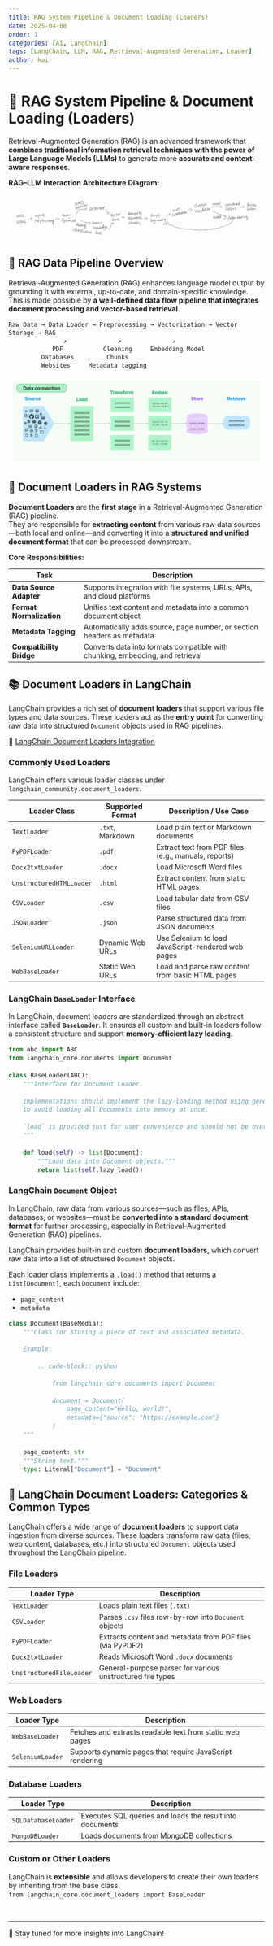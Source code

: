 ```yaml
---
title: RAG System Pipeline & Document Loading (Loaders)
date: 2025-04-08
order: 1
categories: [AI, LangChain]
tags: [LangChain, LLM, RAG, Retrieval-Augmented Generation, Loader]
author: kai
---
```



# 🚀 RAG System Pipeline & Document Loading (Loaders)
Retrieval-Augmented Generation (RAG) is an advanced framework that **combines traditional information retrieval techniques with the power of Large Language Models (LLMs)** to generate more **accurate and context-aware responses**.

**RAG–LLM Interaction Architecture Diagram:**

![RAG–LLM Interaction Architecture Diagram](/assets/img/posts/AI/LangChain/RAG-LLMInteractionArchDiagram.png)

## 🔁 RAG Data Pipeline Overview

Retrieval-Augmented Generation (RAG) enhances language model output by grounding it with external, up-to-date, and domain-specific knowledge. This is made possible by **a well-defined data flow pipeline that integrates document processing and vector-based retrieval**.

```text
Raw Data → Data Loader → Preprocessing → Vectorization → Vector Storage → RAG
               ↗              ↗              ↗
            PDF           Cleaning     Embedding Model
         Databases         Chunks
         Websites     Metadata tagging
```

![Data Connection](/assets/img/posts/AI/LangChain/DataConnection.jpg)


## 📄 Document Loaders in RAG Systems
**Document Loaders** are the **first stage** in a Retrieval-Augmented Generation (RAG) pipeline.  
They are responsible for **extracting content** from various raw data sources—both local and online—and converting it into a **structured and unified document format** that can be processed downstream.

**Core Responsibilities:**

| Task                     | Description                                                                 |
|--------------------------|-----------------------------------------------------------------------------|
| **Data Source Adapter**  | Supports integration with file systems, URLs, APIs, and cloud platforms     |
| **Format Normalization** | Unifies text content and metadata into a common document object             |
| **Metadata Tagging**     | Automatically adds source, page number, or section headers as metadata      |
| **Compatibility Bridge** | Converts data into formats compatible with chunking, embedding, and retrieval |


## 📚 Document Loaders in LangChain
LangChain provides a rich set of **document loaders** that support various file types and data sources. These loaders act as the **entry point** for converting raw data into structured `Document` objects used in RAG pipelines.

🔗 [LangChain Document Loaders Integration](https://python.langchain.com/docs/integrations/document_loaders/)  


### Commonly Used Loaders

LangChain offers various loader classes under `langchain_community.document_loaders`. 

| Loader Class               | Supported Format       | Description / Use Case                                     |
|---------------------------|------------------------|------------------------------------------------------------|
| `TextLoader`              | `.txt`, Markdown       | Load plain text or Markdown documents                      |
| `PyPDFLoader`             | `.pdf`                 | Extract text from PDF files (e.g., manuals, reports)       |
| `Docx2txtLoader`          | `.docx`                | Load Microsoft Word files                                  |
| `UnstructuredHTMLLoader`  | `.html`                | Extract content from static HTML pages                     |
| `CSVLoader`               | `.csv`                 | Load tabular data from CSV files                           |
| `JSONLoader`              | `.json`                | Parse structured data from JSON documents                  |
| `SeleniumURLLoader`       | Dynamic Web URLs       | Use Selenium to load JavaScript-rendered web pages         |
| `WebBaseLoader`           | Static Web URLs        | Load and parse raw content from basic HTML pages           |


### LangChain `BaseLoader` Interface 
In LangChain, document loaders are standardized through an abstract interface called **`BaseLoader`**. It ensures all custom and built-in loaders follow a consistent structure and support **memory-efficient lazy loading**.

```python
from abc import ABC
from langchain_core.documents import Document

class BaseLoader(ABC):
    """Interface for Document Loader.

    Implementations should implement the lazy-loading method using generators
    to avoid loading all Documents into memory at once.

    `load` is provided just for user convenience and should not be overridden.
    """

    def load(self) -> list[Document]:
        """Load data into Document objects."""
        return list(self.lazy_load())
```


### LangChain `Document` Object 
In LangChain, raw data from various sources—such as files, APIs, databases, or websites—must be **converted into a standard document format** for further processing, especially in Retrieval-Augmented Generation (RAG) pipelines.


LangChain provides built-in and custom **document loaders**, which convert raw data into a list of structured `Document` objects.

Each loader class implements a `.load()` method that returns a `List[Document]`, each `Document` include:
- `page_content`
- `metadata`

```python
class Document(BaseMedia):
    """Class for storing a piece of text and associated metadata.

    Example:

        .. code-block:: python

            from langchain_core.documents import Document

            document = Document(
                page_content="Hello, world!",
                metadata={"source": "https://example.com"}
            )
    """

    page_content: str
    """String text."""
    type: Literal["Document"] = "Document"
```

## 📂 LangChain Document Loaders: Categories & Common Types
LangChain offers a wide range of **document loaders** to support data ingestion from diverse sources. These loaders transform raw data (files, web content, databases, etc.) into structured `Document` objects used throughout the LangChain pipeline.

### File Loaders

| Loader Type           | Description                                                  |
|-----------------------|--------------------------------------------------------------|
| `TextLoader`          | Loads plain text files (`.txt`)                              |
| `CSVLoader`           | Parses `.csv` files row-by-row into `Document` objects       |
| `PyPDFLoader`         | Extracts content and metadata from PDF files (via PyPDF2)    |
| `Docx2txtLoader`      | Reads Microsoft Word `.docx` documents                       |
| `UnstructuredFileLoader` | General-purpose parser for various unstructured file types  |


### Web Loaders

| Loader Type           | Description                                                    |
|-----------------------|----------------------------------------------------------------|
| `WebBaseLoader`       | Fetches and extracts readable text from static web pages       |
| `SeleniumLoader`      | Supports dynamic pages that require JavaScript rendering       |


### Database Loaders

| Loader Type           | Description                                           |
|-----------------------|-------------------------------------------------------|
| `SQLDatabaseLoader`   | Executes SQL queries and loads the result into documents |
| `MongoDBLoader`       | Loads documents from MongoDB collections               |


### Custom or Other Loaders
LangChain is **extensible** and allows developers to create their own loaders by inheriting from the base class.<br>
`from langchain_core.document_loaders import BaseLoader`





<br>



---

🚀 Stay tuned for more insights into LangChain!



